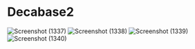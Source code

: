 # Decabase2

![Screenshot (1337)](https://user-images.githubusercontent.com/65817609/218962475-c60c313a-95a6-43a2-a3b0-62d397f510a1.png)
![Screenshot (1338)](https://user-images.githubusercontent.com/65817609/218962505-07436cd1-caea-4120-99cf-1c12c0e6f82a.png)
![Screenshot (1339)](https://user-images.githubusercontent.com/65817609/218962523-78a09bea-adb6-4bb0-878f-4d7d45ed4f8d.png)
![Screenshot (1340)](https://user-images.githubusercontent.com/65817609/218962550-98aefe77-3c67-4c2f-b00f-ffcb2fa8ec3a.png)
